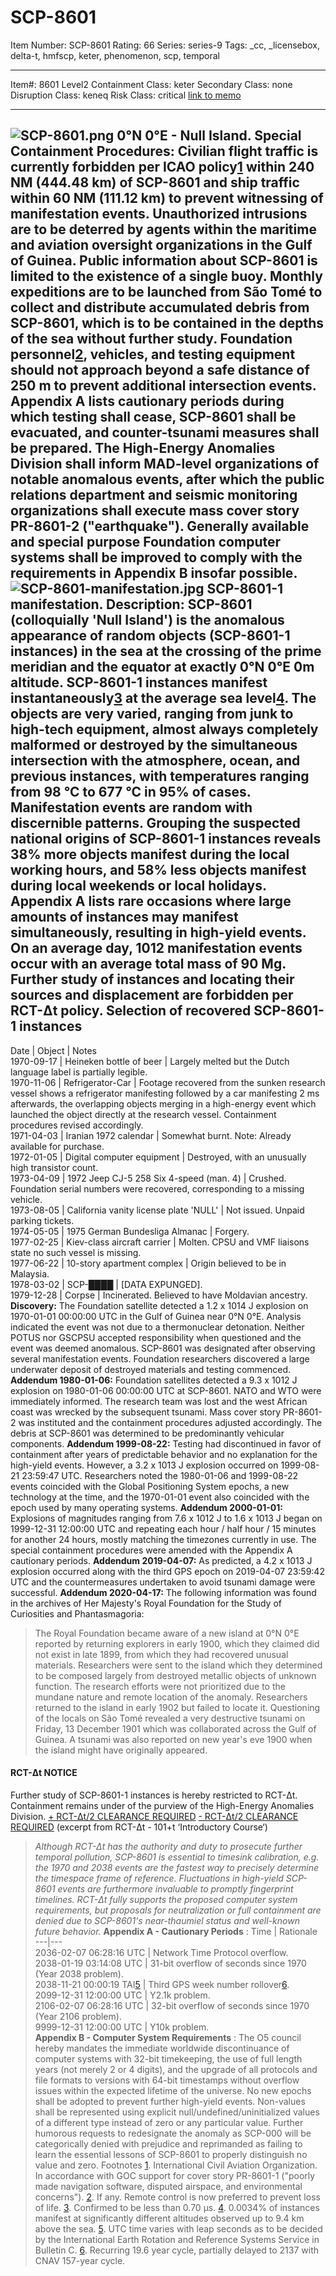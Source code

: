# SCP-8601
Item Number: SCP-8601
Rating: 66
Series: series-9
Tags: _cc, _licensebox, delta-t, hmfscp, keter, phenomenon, scp, temporal

---

Item#: 8601
Level2
Containment Class:
keter
Secondary Class:
none
Disruption Class:
keneq
Risk Class:
critical
[link to memo](/classification-committee-memo)  

* * *
![SCP-8601.png](https://scp-wiki.wdfiles.com/local--files/scp-8601/SCP-8601.png)
0°N 0°E - Null Island.
**Special Containment Procedures:** Civilian flight traffic is currently forbidden per ICAO policy[1](javascript:;) within 240 NM (444.48 km) of SCP-8601 and ship traffic within 60 NM (111.12 km) to prevent witnessing of manifestation events. Unauthorized intrusions are to be deterred by agents within the maritime and aviation oversight organizations in the Gulf of Guinea. Public information about SCP-8601 is limited to the existence of a single buoy.
Monthly expeditions are to be launched from São Tomé to collect and distribute accumulated debris from SCP-8601, which is to be contained in the depths of the sea without further study. Foundation personnel[2](javascript:;), vehicles, and testing equipment should not approach beyond a safe distance of 250 m to prevent additional intersection events.
Appendix A lists cautionary periods during which testing shall cease, SCP-8601 shall be evacuated, and counter-tsunami measures shall be prepared. The High-Energy Anomalies Division shall inform MAD-level organizations of notable anomalous events, after which the public relations department and seismic monitoring organizations shall execute mass cover story PR-8601-2 ("earthquake").
Generally available and special purpose Foundation computer systems shall be improved to comply with the requirements in Appendix B insofar possible.
![SCP-8601-manifestation.jpg](https://scp-wiki.wdfiles.com/local--files/scp-8601/SCP-8601-manifestation.jpg)
SCP-8601-1 manifestation.
**Description:** SCP-8601 (colloquially 'Null Island') is the anomalous appearance of random objects (SCP-8601-1 instances) in the sea at the crossing of the prime meridian and the equator at exactly 0°N 0°E 0m altitude. SCP-8601-1 instances manifest instantaneously[3](javascript:;) at the average sea level[4](javascript:;). The objects are very varied, ranging from junk to high-tech equipment, almost always completely malformed or destroyed by the simultaneous intersection with the atmosphere, ocean, and previous instances, with temperatures ranging from 98 °C to 677 °C in 95% of cases.
Manifestation events are random with discernible patterns. Grouping the suspected national origins of SCP-8601-1 instances reveals 38% more objects manifest during the local working hours, and 58% less objects manifest during local weekends or local holidays. Appendix A lists rare occasions where large amounts of instances may manifest simultaneously, resulting in high-yield events. On an average day, 1012 manifestation events occur with an average total mass of 90 Mg. Further study of instances and locating their sources and displacement are forbidden per RCT-Δt policy.
Selection of recovered SCP-8601-1 instances  
---  
Date | Object | Notes  
1970-09-17 | Heineken bottle of beer | Largely melted but the Dutch language label is partially legible.  
1970-11-06 | Refrigerator-Car | Footage recovered from the sunken research vessel shows a refrigerator manifesting followed by a car manifesting 2 ms afterwards, the overlapping objects merging in a high-energy event which launched the object directly at the research vessel. Containment procedures revised accordingly.  
1971-04-03 | Iranian 1972 calendar | Somewhat burnt. Note: Already available for purchase.  
1972-01-05 | Digital computer equipment | Destroyed, with an unusually high transistor count.  
1973-04-09 | 1972 Jeep CJ-5 258 Six 4-speed (man. 4) | Crushed. Foundation serial numbers were recovered, corresponding to a missing vehicle.  
1973-08-05 | California vanity license plate 'NULL' | Not issued. Unpaid parking tickets.  
1974-05-05 | 1975 German Bundesliga Almanac | Forgery.  
1977-02-25 | Kiev-class aircraft carrier | Molten. CPSU and VMF liaisons state no such vessel is missing.  
1977-06-22 | 10-story apartment complex | Origin believed to be in Malaysia.  
1978-03-02 | SCP-████ | [DATA EXPUNGED].  
1979-12-28 | Corpse | Incinerated. Believed to have Moldavian ancestry.  
**Discovery:** The Foundation satellite detected a 1.2 x 1014 J explosion on 1970-01-01 00:00:00 UTC in the Gulf of Guinea near 0°N 0°E. Analysis indicated the event was not due to a thermonuclear detonation. Neither POTUS nor GSCPSU accepted responsibility when questioned and the event was deemed anomalous. SCP-8601 was designated after observing several manifestation events. Foundation researchers discovered a large underwater deposit of destroyed materials and testing commenced.
**Addendum 1980-01-06:** Foundation satellites detected a 9.3 x 1012 J explosion on 1980-01-06 00:00:00 UTC at SCP-8601. NATO and WTO were immediately informed. The research team was lost and the west African coast was wrecked by the subsequent tsunami. Mass cover story PR-8601-2 was instituted and the containment procedures adjusted accordingly. The debris at SCP-8601 was determined to be predominantly vehicular components.
**Addendum 1999-08-22:** Testing had discontinued in favor of containment after years of predictable behavior and no explanation for the high-yield events. However, a 3.2 x 1013 J explosion occurred on 1999-08-21 23:59:47 UTC. Researchers noted the 1980-01-06 and 1999-08-22 events coincided with the Global Positioning System epochs, a new technology at the time, and the 1970-01-01 event also coincided with the epoch used by many operating systems.
**Addendum 2000-01-01:** Explosions of magnitudes ranging from 7.6 x 1012 J to 1.6 x 1013 J began on 1999-12-31 12:00:00 UTC and repeating each hour / half hour / 15 minutes for another 24 hours, mostly matching the timezones currently in use. The special containment procedures were amended with the Appendix A cautionary periods.
**Addendum 2019-04-07:** As predicted, a 4.2 x 1013 J explosion occurred along with the third GPS epoch on 2019-04-07 23:59:42 UTC and the countermeasures undertaken to avoid tsunami damage were successful.
**Addendum 2020-04-17:** The following information was found in the archives of Her Majesty's Royal Foundation for the Study of Curiosities and Phantasmagoria:
> The Royal Foundation became aware of a new island at 0°N 0°E reported by returning explorers in early 1900, which they claimed did not exist in late 1899, from which they had recovered unusual materials. Researchers were sent to the island which they determined to be composed largely from destroyed metallic objects of unknown function. The research efforts were not prioritized due to the mundane nature and remote location of the anomaly.
> Researchers returned to the island in early 1902 but failed to locate it. Questioning of the locals on São Tomé revealed a very destructive tsunami on Friday, 13 December 1901 which was collaborated across the Gulf of Guinea. A tsunami was also reported on new year's eve 1900 when the island might have originally appeared.
#### RCT-Δt NOTICE
Further study of SCP-8601-1 instances is hereby restricted to RCT-Δt. Containment remains under of the purview of the High-Energy Anomalies Division.
[\+ RCT-Δt/2 CLEARANCE REQUIRED](javascript:;)
[\- RCT-Δt/2 CLEARANCE REQUIRED](javascript:;)
(excerpt from RCT-Δt - 101+t ‘Introductory Course‘)
> _Although RCT-Δt has the authority and duty to prosecute further temporal pollution, SCP-8601 is essential to timesink calibration, e.g. the 1970 and 2038 events are the fastest way to precisely determine the timespace frame of reference. Fluctuations in high-yield SCP-8601 events are furthermore invaluable to promptly fingerprint timelines. RCT-Δt fully supports the proposed computer system requirements, but proposals for neutralization or full containment are denied due to SCP-8601's near-thaumiel status and well-known future behavior._
**Appendix A - Cautionary Periods** :
Time | Rationale  
---|---  
2036-02-07 06:28:16 UTC | Network Time Protocol overflow.  
2038-01-19 03:14:08 UTC | 31-bit overflow of seconds since 1970 (Year 2038 problem).  
2038-11-21 00:00:19 TAI[5](javascript:;) | Third GPS week number rollover[6](javascript:;).  
2099-12-31 12:00:00 UTC | Y2.1k problem.  
2106-02-07 06:28:16 UTC | 32-bit overflow of seconds since 1970 (Year 2106 problem).  
9999-12-31 12:00:00 UTC | Y10k problem.  
**Appendix B - Computer System Requirements** :
The O5 council hereby mandates the immediate worldwide discontinuance of computer systems with 32-bit timekeeping, the use of full length years (not merely 2 or 4 digits), and the upgrade of all protocols and file formats to versions with 64-bit timestamps without overflow issues within the expected lifetime of the universe. No new epochs shall be adopted to prevent further high-yield events. Non-values shall be represented using explicit null/undefined/uninitialized values of a different type instead of zero or any particular value. Further humorous requests to redesignate the anomaly as SCP-000 will be categorically denied with prejudice and reprimanded as failing to learn the essential lessons of SCP-8601 to properly distinguish no value and zero.
Footnotes
[1](javascript:;). International Civil Aviation Organization. In accordance with GOC support for cover story PR-8601-1 ("poorly made navigation software, disputed airspace, and environmental concerns").
[2](javascript:;). If any. Remote control is now preferred to prevent loss of life.
[3](javascript:;). Confirmed to be less than 0.70 µs.
[4](javascript:;). 0.0034% of instances manifest at significantly different altitudes observed up to 9.4 km above the sea.
[5](javascript:;). UTC time varies with leap seconds as to be decided by the International Earth Rotation and Reference Systems Service in Bulletin C.
[6](javascript:;). Recurring 19.6 year cycle, partially delayed to 2137 with CNAV 157-year cycle.